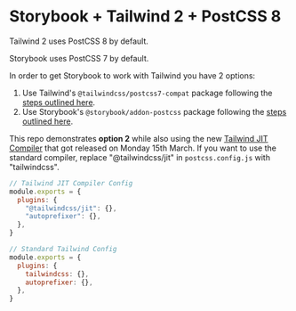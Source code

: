 # Storybook + Tailwind 2 + PostCSS 8

Tailwind 2 uses PostCSS 8 by default.

Storybook uses PostCSS 7 by default.

In order to get Storybook to work with Tailwind you have 2 options:

1. Use Tailwind's `@tailwindcss/postcss7-compat` package following the [steps outlined here](https://tailwindcss.com/docs/installation#post-css-7-compatibility-build).
2. Use Storybook's `@storybook/addon-postcss` package following the [steps outlined here](https://storybook.js.org/addons/@storybook/addon-postcss).

This repo demonstrates **option 2** while also using the new [Tailwind JIT Compiler](https://blog.tailwindcss.com/just-in-time-the-next-generation-of-tailwind-css) that got released on Monday 15th March. If you want to use the standard compiler, replace "@tailwindcss/jit" in `postcss.config.js` with "tailwindcss".


```js
// Tailwind JIT Compiler Config
module.exports = {
  plugins: {
    "@tailwindcss/jit": {},
    "autoprefixer": {},
  },
}

// Standard Tailwind Config
module.exports = {
  plugins: {
    tailwindcss: {},
    autoprefixer: {},
  },
}
```
